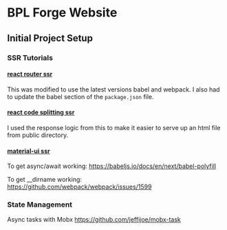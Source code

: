# BPL Forge Website

## Initial Project Setup

### SSR Tutorials

#### [react router ssr](https://tylermcginnis.com/react-router-server-rendering/)

This was modified to use the latest versions babel and webpack. I also had to update the babel section of the `package.json` file.

#### [react code splitting ssr](https://medium.com/bucharestjs/upgrading-a-create-react-app-project-to-a-ssr-code-splitting-setup-9da57df2040a)

I used the response logic from this to make it easier to serve up an html file from public directory.


#### [material-ui ssr](https://material-ui.com/guides/server-rendering/)


To get async/await working: https://babeljs.io/docs/en/next/babel-polyfill

To get __dirname working: https://github.com/webpack/webpack/issues/1599

### State Management

Async tasks with Mobx https://github.com/jeffijoe/mobx-task


